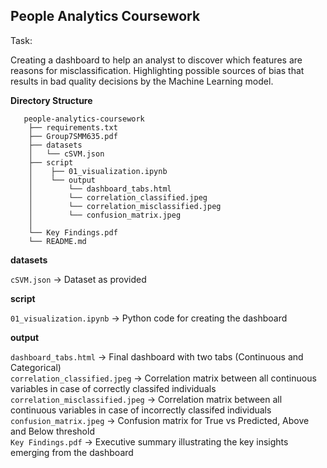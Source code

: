 ## People Analytics Coursework

Task:

Creating a dashboard to help an analyst to discover which features are reasons for misclassification.
Highlighting possible sources of bias that results in bad quality decisions by the Machine Learning model.


**Directory Structure**

       people-analytics-coursework
        ├── requirements.txt
        ├── Group7SMM635.pdf
        ├── datasets
        │   └── cSVM.json
        ├── script
        │    ├── 01_visualization.ipynb
        │    └── output
        │        └── dashboard_tabs.html
        │        └── correlation_classified.jpeg
        │        └── correlation_misclassified.jpeg
        │        └── confusion_matrix.jpeg
        │           
        └── Key Findings.pdf
        └── README.md

**datasets**

`cSVM.json` -> Dataset as provided

**script**

`01_visualization.ipynb` -> Python code for creating the dashboard

**output**

`dashboard_tabs.html` -> Final dashboard with two tabs (Continuous and Categorical) <br />
`correlation_classified.jpeg` -> Correlation matrix between all continuous variables in case of correctly classifed individuals <br />
`correlation_misclassified.jpeg` -> Correlation matrix between all continuous variables in case of incorrectly classifed individuals <br />
`confusion_matrix.jpeg` -> Confusion matrix for True vs Predicted, Above and Below threshold <br />
`Key Findings.pdf` -> Executive summary illustrating the key insights emerging from the dashboard <br />

